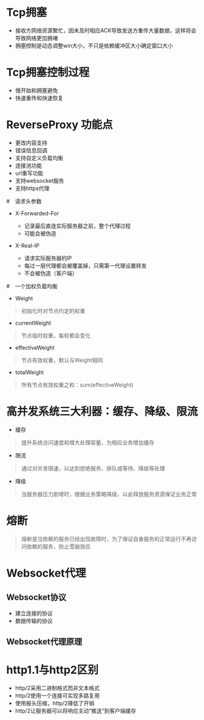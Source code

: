 # Tcp拥塞

- 接收方网络资源繁忙，因未及时相应ACK导致发送方重传大量数据，这样将会导致网络更加拥堵
- 拥塞控制是动态调整win大小，不只是依赖缓冲区大小确定窗口大小

# Tcp拥塞控制过程
- 慢开始和拥塞避免
- 快速重传和快速恢复

# ReverseProxy 功能点
- 更改内容支持
- 错误信息回调
- 支持自定义负载均衡
- 连接池功能
- url重写功能
- 支持websocket服务
- 支持https代理

#　请求头参数

- X-Forwarded-For
    - 记录最后直连实际服务器之前，整个代理过程
    - 可能会被伪造

- X-Real-IP
    - 请求实际服务器的IP
    - 每过一层代理都会被覆盖掉，只需第一代理设置转发
    - 不会被伪造（客户端）
    
#　一个加权负载均衡
- Weight
> 初始化时对节点约定的权重
- currentWeight
> 节点临时权重，每轮都会变化
- effectiveWeight
> 节点有效权重，默认与Weight相同
- totalWeight
> 所有节点有效权重之和：sum(effectiveWeight)

# 高并发系统三大利器：缓存、降级、限流

- 缓存
> 提升系统访问速度和增大处理容量，为相应业务增加缓存

- 限流
> 通过对并发限速，以达到拒绝服务、排队或等待、降级等处理

- 降级
> 当服务器压力剧增时，根据业务策略降级，以此释放服务资源保证业务正常


# 熔断
> 熔断是当依赖的服务已经出现故障时，为了保证自身服务的正常运行不再访问依赖的服务，防止雪崩效应

# Websocket代理

## Websocket协议
- 建立连接的协议
- 数据传输的协议

## Websocket代理原理

# http1.1与http2区别
- http/2采用二进制格式而非文本格式
- http/2使用一个连接可实现多路复用
- 使用报头压缩，http/2降低了开销
- http/2让服务器可以将响应主动“推送”到客户端缓存


